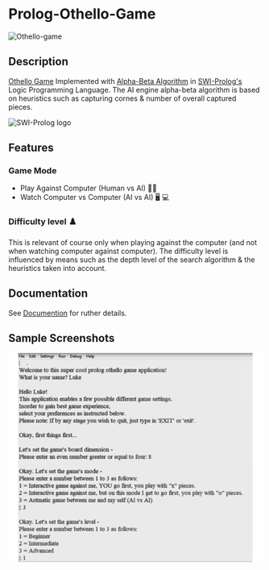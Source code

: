 # Prolog-Othello-Game 
![Othello-game](https://previews.123rf.com/images/norgal/norgal1310/norgal131000056/22617956-closeup-discs-on-green-reversi-board-othello-.jpg)


## Description 
[Othello Game](https://en.wikipedia.org/wiki/Reversi#Othello) Implemented with [Alpha-Beta Algorithm](https://en.wikipedia.org/wiki/Alpha%E2%80%93beta_pruning) in [SWI-Prolog's](https://www.swi-prolog.org/) Logic Programming Language. 
The AI engine alpha-beta algorithm is based on heuristics such as capturing cornes & number of overall captured pieces. 

![SWI-Prolog logo](https://www.swi-prolog.org/icons/swipl.png)


## Features
### Game Mode 
* Play Against Computer (Human vs AI) :technologist:
* Watch Computer vs Computer (AI vs AI) :desktop_computer: :computer:

### Difficulty level  :chess_pawn:
This is relevant of course only when playing against the computer (and not when watching computer against computer). 
The difficulty level is influenced by means such as the depth level of the search algorithm & the heuristics taken into account. 

## Documentation 
See [Documention](Documentation.pdf) for ruther details. 


## Sample Screenshots 
![demo screenshots](app-screenshots.gif)
